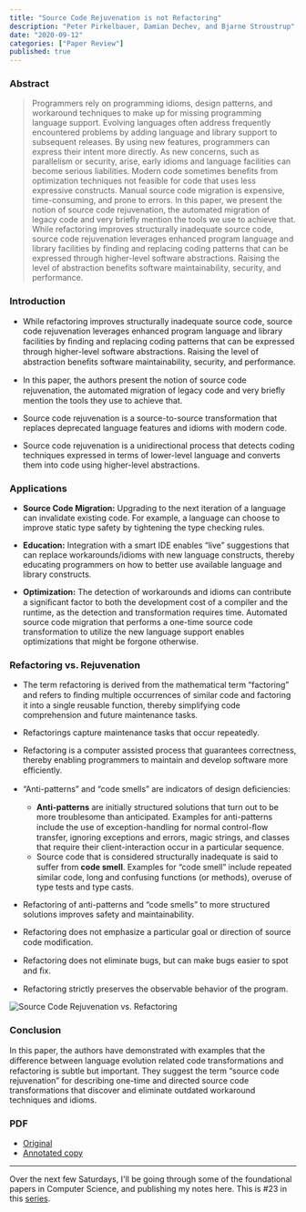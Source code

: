 ```yaml
---
title: "Source Code Rejuvenation is not Refactoring"
description: "Peter Pirkelbauer, Damian Dechev, and Bjarne Stroustrup"
date: "2020-09-12"
categories: ["Paper Review"]
published: true
---
```


### Abstract

> Programmers rely on programming idioms, design patterns, and workaround techniques to make up for missing programming language support. Evolving languages often address frequently encountered problems by adding language and library support to subsequent releases. By using new features, programmers can express their intent more directly. As new concerns, such as parallelism or security, arise, early idioms and language facilities can become serious liabilities. Modern code sometimes benefits from optimization techniques not feasible for code that uses less expressive constructs. Manual source code migration is expensive, time-consuming, and prone to errors. In this paper, we present the notion of source code rejuvenation, the automated migration of legacy code and very briefly mention the tools we use to achieve that. While refactoring improves structurally inadequate source code, source code rejuvenation leverages enhanced program language and library facilities by finding and replacing coding patterns that can be expressed through higher-level software abstractions. Raising the level of abstraction benefits software maintainability, security, and performance.

### Introduction

- While refactoring improves structurally inadequate source code, source code rejuvenation leverages enhanced program language and library facilities by ﬁnding and replacing coding patterns that can be expressed through higher-level software abstractions. Raising the level of abstraction beneﬁts software maintainability, security, and performance.

- In this paper, the authors present the notion of source code rejuvenation, the automated migration of legacy code and very brieﬂy mention the tools they use to achieve that.

- Source code rejuvenation is a source-to-source transformation that replaces deprecated language features and idioms with modern code.

- Source code rejuvenation is a unidirectional process that detects coding techniques expressed in terms of lower-level language and converts them into code using higher-level abstractions.

### Applications

- **Source Code Migration:** Upgrading to the next iteration of a language can invalidate existing code. For example, a language can choose to improve static type safety by tightening the type checking rules.

- **Education:** Integration with a smart IDE enables “live” suggestions that can replace workarounds/idioms with new language constructs, thereby educating programmers on how to better use available language and library constructs.

- **Optimization:** The detection of workarounds and idioms can contribute a signiﬁcant factor to both the development cost of a compiler and the runtime, as the detection and transformation requires time. Automated source code migration that performs a one-time source code transformation to utilize the new language support enables optimizations that might be forgone otherwise.

### Refactoring vs. Rejuvenation

- The term refactoring is derived from the mathematical term “factoring” and refers to ﬁnding multiple occurrences of similar code and factoring it into a single reusable function, thereby simplifying code comprehension and future maintenance tasks.

- Refactorings capture maintenance tasks that occur repeatedly.

- Refactoring is a computer assisted process that guarantees correctness, thereby enabling programmers to maintain and develop software more eﬃciently.

- “Anti-patterns” and “code smells” are indicators of design deﬁciencies:

  - **Anti-patterns** are initially structured solutions that turn out to be more troublesome than anticipated. Examples for anti-patterns include the use of exception-handling for normal control-ﬂow transfer, ignoring exceptions and errors, magic strings, and classes that require their client-interaction occur in a particular sequence.
  - Source code that is considered structurally inadequate is said to suﬀer from **code smell**. Examples for “code smell” include repeated similar code, long and confusing functions (or methods), overuse of type tests and type casts.

- Refactoring of anti-patterns and “code smells” to more structured solutions improves safety and maintainability.

- Refactoring does not emphasize a particular goal or direction of source code modiﬁcation.

- Refactoring does not eliminate bugs, but can make bugs easier to spot and ﬁx.

- Refactoring strictly preserves the observable behavior of the program.

![Source Code Rejuvenation vs. Refactoring](/assets/blog/rejuvenation/rejuvenation.png)

### Conclusion

In this paper, the authors have demonstrated with examples that the diﬀerence between language evolution related code transformations and refactoring is subtle but important. They suggest the term “source code rejuvenation” for describing one-time and directed source code transformations that discover and eliminate outdated workaround techniques and idioms.

### PDF

- [Original](https://www.stroustrup.com/sofsem10.pdf)
- [Annotated copy](/assets/blog/rejuvenation/rejuvenation-annotated.pdf)

---

Over the next few Saturdays, I'll be going through some of the foundational papers in Computer Science, and publishing my notes here. This is #23 in this [series](https://anantjain.dev/#paper-reviews).
